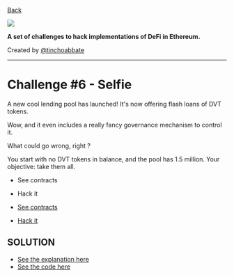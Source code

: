[Back]('../../README.md)

![](../../cover.png)

**A set of challenges to hack implementations of DeFi in Ethereum.**

Created by [@tinchoabbate](https://twitter.com/tinchoabbate)

---
# Challenge #6 - Selfie

A new cool lending pool has launched! It's now offering flash loans of DVT tokens.

Wow, and it even includes a really fancy governance mechanism to control it.

What could go wrong, right ?

You start with no DVT tokens in balance, and the pool has 1.5 million. Your objective: take them all.

- See contracts
- Hack it

- [See contracts](../../contracts/selfie)
- [Hack it](./selfie.challenge.js)

## SOLUTION
- [See the explanation here](./SOLUTION.md)
- [See the code here](./selfie.challenge.solved.js)